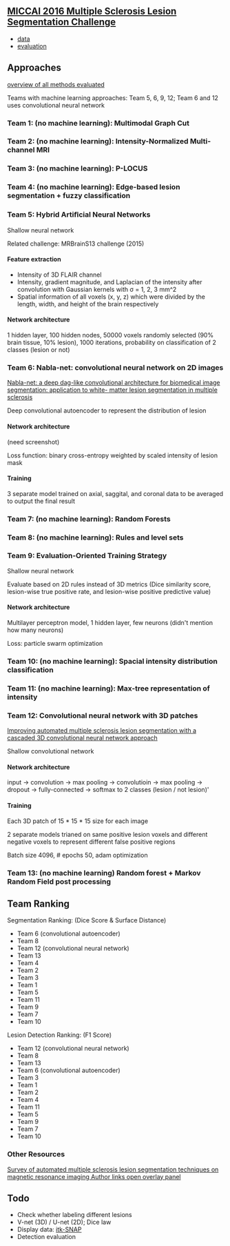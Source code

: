 ## [MICCAI 2016 Multiple Sclerosis Lesion Segmentation Challenge](https://www.nature.com/articles/s41598-018-31911-7)

- [data](https://portal.fli-iam.irisa.fr/msseg-challenge/data)
- [evaluation](https://github.com/Inria-Visages/Anima-Public)

## Approaches

[overview of all methods evaluated](https://portal.fli-iam.irisa.fr/msseg-challenge/workshop-day?p_p_id=110_INSTANCE_IQiAKumqNTIj&p_p_lifecycle=0&p_p_state=normal&p_p_mode=view&p_p_col_id=column-1&p_p_col_pos=1&p_p_col_count=2&_110_INSTANCE_IQiAKumqNTIj_struts_action=%2Fdocument_library_display%2Fview_file_entry&_110_INSTANCE_IQiAKumqNTIj_redirect=https%3A%2F%2Fportal.fli-iam.irisa.fr%3A443%2Fmsseg-challenge%2Fworkshop-day%3Fp_p_id%3D110_INSTANCE_IQiAKumqNTIj%26p_p_lifecycle%3D0%26p_p_state%3Dnormal%26p_p_mode%3Dview%26p_p_col_id%3Dcolumn-1%26p_p_col_pos%3D1%26p_p_col_count%3D2&_110_INSTANCE_IQiAKumqNTIj_fileEntryId=35910)

Teams with machine learning approaches: Team 5, 6, 9, 12; Team 6 and 12 uses convolutional neural network

### Team 1: (no machine learning): Multimodal Graph Cut

### Team 2: (no machine learning): Intensity-Normalized Multi-channel MRI

### Team 3: (no machine learning): P-LOCUS

### Team 4: (no machine learning): Edge-based lesion segmentation + fuzzy classification

### Team 5: Hybrid Artiﬁcial Neural Networks

Shallow neural network

Related challenge: MRBrainS13 challenge (2015)

#### Feature extraction

- Intensity of 3D FLAIR channel
- Intensity, gradient magnitude, and Laplacian of the intensity after convolution with Gaussian kernels with σ = 1, 2, 3 mm^2
- Spatial information of all voxels (x, y, z) which were divided by the length,
width, and height of the brain respectively

#### Network architecture

1 hidden layer, 100 hidden nodes, 50000 voxels randomly selected (90% brain tissue, 10% lesion), 1000 iterations, probability on classification of 2 classes (lesion or not)


### Team 6: Nabla-net: convolutional neural network on 2D images

[Nabla-net: a deep dag-like convolutional architecture for biomedical image segmentation: application to white- matter lesion segmentation in multiple sclerosis](https://link.springer.com/chapter/10.1007%2F978-3-319-55524-9_12)

Deep convolutional autoencoder to represent the distribution of lesion

#### Network architecture

(need screenshot)

Loss function: binary cross-entropy weighted by scaled intensity of lesion mask

#### Training

3 separate model trained on axial, saggital, and coronal data to be averaged to output the final result


### Team 7: (no machine learning): Random Forests

### Team 8: (no machine learning): Rules and level sets

### Team 9: Evaluation-Oriented Training Strategy

Shallow neural network

Evaluate based on 2D rules instead of 3D metrics (Dice similarity score, lesion-wise true positive rate, and lesion-wise positive predictive value)

#### Network architecture

Multilayer perceptron model, 1 hidden layer, few neurons (didn't mention how many neurons)

Loss: particle swarm optimization


### Team 10: (no machine learning): Spacial intensity distribution classification

### Team 11: (no machine learning): Max-tree representation of intensity

### Team 12: Convolutional neural network with 3D patches

[Improving automated multiple sclerosis lesion segmentation with a cascaded 3D convolutional neural network approach](https://www.sciencedirect.com/science/article/pii/S1053811917303270)

Shallow convolutional network

#### Network architecture

input -> convolution -> max pooling -> convolutioin -> max pooling -> dropout -> fully-connected -> softmax to 2 classes (lesion / not lesion)'

#### Training

Each 3D patch of 15 * 15 * 15 size for each image

2 separate models trianed on same positive lesion voxels and different negative voxels to represent different false positive regions

Batch size 4096, # epochs 50, adam optimization


### Team 13: (no machine learning) Random forest + Markov Random Field post processing



## Team Ranking

Segmentation Ranking: (Dice Score & Surface Distance)

- Team 6 (convolutional autoencoder)
- Team 8
- Team 12 (convolutional neural network)
- Team 13
- Team 4
- Team 2
- Team 3
- Team 1
- Team 5
- Team 11
- Team 9
- Team 7
- Team 10

Lesion Detection Ranking: (F1 Score)

- Team 12 (convolutional neural network)
- Team 8
- Team 13
- Team 6 (convolutional autoencoder)
- Team 3
- Team 1
- Team 2
- Team 4
- Team 11
- Team 5
- Team 9
- Team 7
- Team 10

### Other Resources

[Survey of automated multiple sclerosis lesion segmentation techniques on magnetic resonance imaging
Author links open overlay panel](https://www.sciencedirect.com/science/article/pii/S0895611118303227)


## Todo

- Check whether labeling different lesions
- V-net (3D) / U-net (2D); Dice law
- Display data: [itk-SNAP](http://www.itksnap.org/pmwiki/pmwiki.php?n=Main.HomePage)
- Detection evaluation
